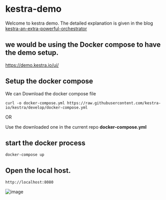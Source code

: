 # kestra-demo

Welcome to kestra demo.
The detailed explanation is given in the blog
[kestra-an-extra-powerful-orchestrator](https://medium.com/@ajithshetty28/kestra-an-extra-powerful-orchestrator-f6aa21110a02)

## we would be using the Docker compose to have the demo setup.

https://demo.kestra.io/ui/

## Setup the docker compose
We can Download the docker compose file

``
curl -o docker-compose.yml https://raw.githubusercontent.com/kestra-io/kestra/develop/docker-compose.yml
``

OR

Use the downloaded one in the current repo **docker-compose.yml**

## start the docker process
``
docker-compose up
``

## Open the local host.
``
http://localhost:8080
``

![image](https://github.com/ajithshetty/kestra-demo/assets/6553328/093a2dd4-4d57-4b8f-a32a-fbdaec4febc6)

